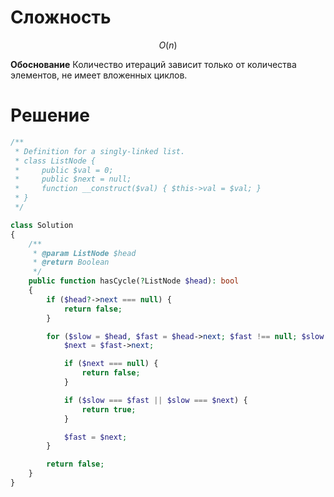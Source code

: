 # Сложность

$$O(n)$$

**Обоснование**
Количество итераций зависит только от количества элементов, не имеет вложенных циклов.

# Решение

```php
/**
 * Definition for a singly-linked list.
 * class ListNode {
 *     public $val = 0;
 *     public $next = null;
 *     function __construct($val) { $this->val = $val; }
 * }
 */

class Solution
{
    /**
     * @param ListNode $head
     * @return Boolean
     */
    public function hasCycle(?ListNode $head): bool
    {
        if ($head?->next === null) {
            return false;
        }

        for ($slow = $head, $fast = $head->next; $fast !== null; $slow = $slow->next, $fast = $fast->next) {
            $next = $fast->next;

            if ($next === null) {
                return false;
            }

            if ($slow === $fast || $slow === $next) {
                return true;
            }

            $fast = $next;
        }

        return false;
    }
}

```
